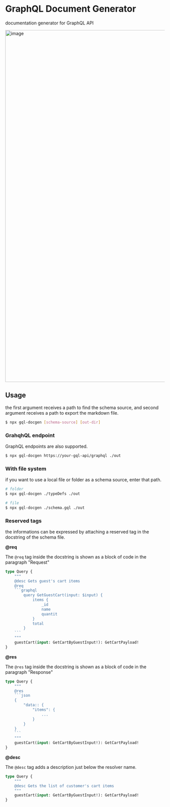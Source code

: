 # GraphQL Document Generator

documentation generator for GraphQL API

<img width="1108" alt="image" src="https://user-images.githubusercontent.com/48206623/173359340-9478d5e5-0dea-4a04-bda4-86439e4030ba.png">



## Usage

the first argument receives a path to find the schema source, and second argument receives a path to export the markdown file.

```sh
$ npx gql-docgen [schema-source] [out-dir]
```

### GrahqhQL endpoint

GraphQL endpoints are also supported.

```sh
$ npx gql-docgen https://your-gql-api/graphql ./out
```

### With file system

if you want to use a local file or folder as a schema source, enter that path.

```sh
# folder
$ npx gql-docgen ./typeDefs ./out

# file
$ npx gql-docgen ./schema.gql ./out
```

### Reserved tags

the informations can be expressed by attaching a reserved tag in the docstring of the schema file.

**@req**

The `@req` tag inside the docstring is shown as a block of code in the paragraph "Request"

```graphql
type Query {
    """
    @desc Gets guest's cart items
    @req
    ```graphql
        query GetGuestCart(input: $input) {
            items {
                _id
                name
                quantit
            }
            total
        }
    ```
    """
    guestCart(input: GetCartByGuestInput!): GetCartPayload!
}
```

**@res**

The `@res` tag inside the docstring is shown as a block of code in the paragraph "Response"

```graphql
type Query {
    """
    @res
    ```json
    {
        "data:: {
            "items": {
                ...
            }
        }
    }
    ```
    """
    guestCart(input: GetCartByGuestInput!): GetCartPayload!
}
```

**@desc**

The `@desc` tag adds a description just below the resolver name.

```graphql
type Query {
    """
    @desc Gets the list of customer's cart items
    """
    guestCart(input: GetCartByGuestInput!): GetCartPayload!
}
```
